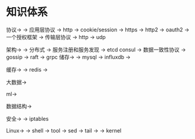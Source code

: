 # 知识体系 #

协议->
	-> 应用层协议
		-> http
			-> cookie/session
		-> https
		-> http2
		-> oauth2
			-> 一个授权框架
	-> 传输层协议
		-> http
		-> udp
				
架构->
	-> 分布式
		-> 服务注册和服务发现
			-> etcd consul
		-> 数据一致性协议
			-> gossip
			-> raft	
		-> grpc	
储存->
	->	mysql
	->	influxdb
	->	

缓存->
	->	redis
	->	

大数据->

ml->

数据结构->

安全->
	-> iptables

Linux->
	-> shell
	-> tool
		-> sed
		-> tail
		-> 
	-> kernel